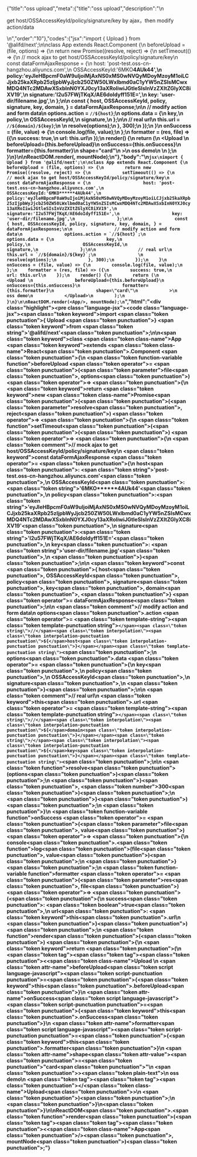 {"title":"oss upload","meta":{"title":"oss upload","description":"\n<p>get host/OSSAccessKeyId/policy/signature/key by ajax，then modify action/data</p>\n","order":"10"},"codes":{"jsx":"import { Upload } from '@alifd/next';\n\nclass App extends React.Component {\n    beforeUpload = (file, options) => {\n        return new Promise((resolve, reject) => {\n            setTimeout(() => {\n                // mock ajax to get host/OSSAccessKeyId/policy/signature/key\n                const dataFormAjaxResponse = {\n                    host: 'post-test.oss-cn-hangzhou.aliyuncs.com',\n                    OSSAccessKeyId:'6MKO******4AUk44',\n                    policy:'eyJleHBpcmF0aW9uIjoiMjAxNS0xMS0wNVQyMDoyMzoyM1oiLCJjxb25kaXRpb25zIjpbWyJjcb250ZW50LWxlbmd0aC1yYW5nZSIsMCwxMDQ4NTc2MDAwXSxbInN0YXJ0cy13aXRoIiwiJGtleSIsInVzZXItZGlyXC8iXV19',\n                    signature:'I2u57FWjTKqX/AE6doIdyff151E=',\n                    key: 'user-dir/filename.jpg',\n                };\n\n                const { host, OSSAccessKeyId, policy, signature, key, domain, } = dataFormAjaxResponse;\n\n                // modify action and form data\n                options.action = `//${host}`;\n                options.data = {\n                    key,\n                    policy,\n                    OSSAccessKeyId,\n                    signature,\n                };\n\n                // real url\n                this.url = `//${domain}/${key}`;\n                \n                resolve(options);\n            }, 300);\n        });\n    }\n    onSuccess = (file, value) => {\n        console.log(file, value);\n    };\n    formatter = (res, file) => ({\n        success: true,\n        url: this.url\n    });\n    render() {\n        return (\n            <Upload \n                beforeUpload={this.beforeUpload}\n                onSuccess={this.onSuccess}\n                formatter={this.formatter}\n                shape=\"card\"\n            >\n                oss demo\n            </Upload>\n        );\n    }\n}\n\nReactDOM.render(<App/>, mountNode);\n"},"body":"\n````jsx\nimport { Upload } from '@alifd/next';\n\nclass App extends React.Component {\n    beforeUpload = (file, options) => {\n        return new Promise((resolve, reject) => {\n            setTimeout(() => {\n                // mock ajax to get host/OSSAccessKeyId/policy/signature/key\n                const dataFormAjaxResponse = {\n                    host: 'post-test.oss-cn-hangzhou.aliyuncs.com',\n                    OSSAccessKeyId:'6MKO******4AUk44',\n                    policy:'eyJleHBpcmF0aW9uIjoiMjAxNS0xMS0wNVQyMDoyMzoyM1oiLCJjxb25kaXRpb25zIjpbWyJjcb250ZW50LWxlbmd0aC1yYW5nZSIsMCwxMDQ4NTc2MDAwXSxbInN0YXJ0cy13aXRoIiwiJGtleSIsInVzZXItZGlyXC8iXV19',\n                    signature:'I2u57FWjTKqX/AE6doIdyff151E=',\n                    key: 'user-dir/filename.jpg',\n                };\n\n                const { host, OSSAccessKeyId, policy, signature, key, domain, } = dataFormAjaxResponse;\n\n                // modify action and form data\n                options.action = `//${host}`;\n                options.data = {\n                    key,\n                    policy,\n                    OSSAccessKeyId,\n                    signature,\n                };\n\n                // real url\n                this.url = `//${domain}/${key}`;\n                \n                resolve(options);\n            }, 300);\n        });\n    }\n    onSuccess = (file, value) => {\n        console.log(file, value);\n    };\n    formatter = (res, file) => ({\n        success: true,\n        url: this.url\n    });\n    render() {\n        return (\n            <Upload \n                beforeUpload={this.beforeUpload}\n                onSuccess={this.onSuccess}\n                formatter={this.formatter}\n                shape=\"card\"\n            >\n                oss demo\n            </Upload>\n        );\n    }\n}\n\nReactDOM.render(<App/>, mountNode);\n````","html":"<script>(function(){'use strict';\n\nvar _createClass = function () { function defineProperties(target, props) { for (var i = 0; i < props.length; i++) { var descriptor = props[i]; descriptor.enumerable = descriptor.enumerable || false; descriptor.configurable = true; if (\"value\" in descriptor) descriptor.writable = true; Object.defineProperty(target, descriptor.key, descriptor); } } return function (Constructor, protoProps, staticProps) { if (protoProps) defineProperties(Constructor.prototype, protoProps); if (staticProps) defineProperties(Constructor, staticProps); return Constructor; }; }();\n\nvar _next = require('@alifd/next');\n\nfunction _classCallCheck(instance, Constructor) { if (!(instance instanceof Constructor)) { throw new TypeError(\"Cannot call a class as a function\"); } }\n\nfunction _possibleConstructorReturn(self, call) { if (!self) { throw new ReferenceError(\"this hasn't been initialised - super() hasn't been called\"); } return call && (typeof call === \"object\" || typeof call === \"function\") ? call : self; }\n\nfunction _inherits(subClass, superClass) { if (typeof superClass !== \"function\" && superClass !== null) { throw new TypeError(\"Super expression must either be null or a function, not \" + typeof superClass); } subClass.prototype = Object.create(superClass && superClass.prototype, { constructor: { value: subClass, enumerable: false, writable: true, configurable: true } }); if (superClass) Object.setPrototypeOf ? Object.setPrototypeOf(subClass, superClass) : subClass.__proto__ = superClass; }\n\nvar App = function (_React$Component) {\n    _inherits(App, _React$Component);\n\n    function App() {\n        var _ref;\n\n        var _temp, _this, _ret;\n\n        _classCallCheck(this, App);\n\n        for (var _len = arguments.length, args = Array(_len), _key = 0; _key < _len; _key++) {\n            args[_key] = arguments[_key];\n        }\n\n        return _ret = (_temp = (_this = _possibleConstructorReturn(this, (_ref = App.__proto__ || Object.getPrototypeOf(App)).call.apply(_ref, [this].concat(args))), _this), _this.beforeUpload = function (file, options) {\n            return new Promise(function (resolve, reject) {\n                setTimeout(function () {\n                    // mock ajax to get host/OSSAccessKeyId/policy/signature/key\n                    var dataFormAjaxResponse = {\n                        host: 'post-test.oss-cn-hangzhou.aliyuncs.com',\n                        OSSAccessKeyId: '6MKO******4AUk44',\n                        policy: 'eyJleHBpcmF0aW9uIjoiMjAxNS0xMS0wNVQyMDoyMzoyM1oiLCJjxb25kaXRpb25zIjpbWyJjcb250ZW50LWxlbmd0aC1yYW5nZSIsMCwxMDQ4NTc2MDAwXSxbInN0YXJ0cy13aXRoIiwiJGtleSIsInVzZXItZGlyXC8iXV19',\n                        signature: 'I2u57FWjTKqX/AE6doIdyff151E=',\n                        key: 'user-dir/filename.jpg'\n                    };\n\n                    var host = dataFormAjaxResponse.host,\n                        OSSAccessKeyId = dataFormAjaxResponse.OSSAccessKeyId,\n                        policy = dataFormAjaxResponse.policy,\n                        signature = dataFormAjaxResponse.signature,\n                        key = dataFormAjaxResponse.key,\n                        domain = dataFormAjaxResponse.domain;\n\n                    // modify action and form data\n\n                    options.action = '//' + host;\n                    options.data = {\n                        key: key,\n                        policy: policy,\n                        OSSAccessKeyId: OSSAccessKeyId,\n                        signature: signature\n                    };\n\n                    // real url\n                    _this.url = '//' + domain + '/' + key;\n\n                    resolve(options);\n                }, 300);\n            });\n        }, _this.onSuccess = function (file, value) {\n            console.log(file, value);\n        }, _this.formatter = function (res, file) {\n            return {\n                success: true,\n                url: _this.url\n            };\n        }, _temp), _possibleConstructorReturn(_this, _ret);\n    }\n\n    _createClass(App, [{\n        key: 'render',\n        value: function render() {\n            return React.createElement(\n                _next.Upload,\n                {\n                    beforeUpload: this.beforeUpload,\n                    onSuccess: this.onSuccess,\n                    formatter: this.formatter,\n                    shape: 'card'\n                },\n                'oss demo'\n            );\n        }\n    }]);\n\n    return App;\n}(React.Component);\n\nReactDOM.render(React.createElement(App, null), mountNode);})()</script><div class=\"highlight\"><pre class=\"language-jsx\"><code class=\"language-jsx\"><span class=\"token keyword\">import</span> <span class=\"token punctuation\">{</span> Upload <span class=\"token punctuation\">}</span> <span class=\"token keyword\">from</span> <span class=\"token string\">'@alifd/next'</span><span class=\"token punctuation\">;</span>\n\n<span class=\"token keyword\">class</span> <span class=\"token class-name\">App</span> <span class=\"token keyword\">extends</span> <span class=\"token class-name\">React<span class=\"token punctuation\">.</span>Component</span> <span class=\"token punctuation\">{</span>\n    <span class=\"token function-variable function\">beforeUpload</span> <span class=\"token operator\">=</span> <span class=\"token punctuation\">(</span><span class=\"token parameter\">file<span class=\"token punctuation\">,</span> options</span><span class=\"token punctuation\">)</span> <span class=\"token operator\">=></span> <span class=\"token punctuation\">{</span>\n        <span class=\"token keyword\">return</span> <span class=\"token keyword\">new</span> <span class=\"token class-name\">Promise</span><span class=\"token punctuation\">(</span><span class=\"token punctuation\">(</span><span class=\"token parameter\">resolve<span class=\"token punctuation\">,</span> reject</span><span class=\"token punctuation\">)</span> <span class=\"token operator\">=></span> <span class=\"token punctuation\">{</span>\n            <span class=\"token function\">setTimeout</span><span class=\"token punctuation\">(</span><span class=\"token punctuation\">(</span><span class=\"token punctuation\">)</span> <span class=\"token operator\">=></span> <span class=\"token punctuation\">{</span>\n                <span class=\"token comment\">// mock ajax to get host/OSSAccessKeyId/policy/signature/key</span>\n                <span class=\"token keyword\">const</span> dataFormAjaxResponse <span class=\"token operator\">=</span> <span class=\"token punctuation\">{</span>\n                    host<span class=\"token punctuation\">:</span> <span class=\"token string\">'post-test.oss-cn-hangzhou.aliyuncs.com'</span><span class=\"token punctuation\">,</span>\n                    OSSAccessKeyId<span class=\"token punctuation\">:</span><span class=\"token string\">'6MKO******4AUk44'</span><span class=\"token punctuation\">,</span>\n                    policy<span class=\"token punctuation\">:</span><span class=\"token string\">'eyJleHBpcmF0aW9uIjoiMjAxNS0xMS0wNVQyMDoyMzoyM1oiLCJjxb25kaXRpb25zIjpbWyJjcb250ZW50LWxlbmd0aC1yYW5nZSIsMCwxMDQ4NTc2MDAwXSxbInN0YXJ0cy13aXRoIiwiJGtleSIsInVzZXItZGlyXC8iXV19'</span><span class=\"token punctuation\">,</span>\n                    signature<span class=\"token punctuation\">:</span><span class=\"token string\">'I2u57FWjTKqX/AE6doIdyff151E='</span><span class=\"token punctuation\">,</span>\n                    key<span class=\"token punctuation\">:</span> <span class=\"token string\">'user-dir/filename.jpg'</span><span class=\"token punctuation\">,</span>\n                <span class=\"token punctuation\">}</span><span class=\"token punctuation\">;</span>\n\n                <span class=\"token keyword\">const</span> <span class=\"token punctuation\">{</span> host<span class=\"token punctuation\">,</span> OSSAccessKeyId<span class=\"token punctuation\">,</span> policy<span class=\"token punctuation\">,</span> signature<span class=\"token punctuation\">,</span> key<span class=\"token punctuation\">,</span> domain<span class=\"token punctuation\">,</span> <span class=\"token punctuation\">}</span> <span class=\"token operator\">=</span> dataFormAjaxResponse<span class=\"token punctuation\">;</span>\n\n                <span class=\"token comment\">// modify action and form data</span>\n                options<span class=\"token punctuation\">.</span>action <span class=\"token operator\">=</span> <span class=\"token template-string\"><span class=\"token template-punctuation string\">`</span><span class=\"token string\">//</span><span class=\"token interpolation\"><span class=\"token interpolation-punctuation punctuation\">${</span>host<span class=\"token interpolation-punctuation punctuation\">}</span></span><span class=\"token template-punctuation string\">`</span></span><span class=\"token punctuation\">;</span>\n                options<span class=\"token punctuation\">.</span>data <span class=\"token operator\">=</span> <span class=\"token punctuation\">{</span>\n                    key<span class=\"token punctuation\">,</span>\n                    policy<span class=\"token punctuation\">,</span>\n                    OSSAccessKeyId<span class=\"token punctuation\">,</span>\n                    signature<span class=\"token punctuation\">,</span>\n                <span class=\"token punctuation\">}</span><span class=\"token punctuation\">;</span>\n\n                <span class=\"token comment\">// real url</span>\n                <span class=\"token keyword\">this</span><span class=\"token punctuation\">.</span>url <span class=\"token operator\">=</span> <span class=\"token template-string\"><span class=\"token template-punctuation string\">`</span><span class=\"token string\">//</span><span class=\"token interpolation\"><span class=\"token interpolation-punctuation punctuation\">${</span>domain<span class=\"token interpolation-punctuation punctuation\">}</span></span><span class=\"token string\">/</span><span class=\"token interpolation\"><span class=\"token interpolation-punctuation punctuation\">${</span>key<span class=\"token interpolation-punctuation punctuation\">}</span></span><span class=\"token template-punctuation string\">`</span></span><span class=\"token punctuation\">;</span>\n\n                <span class=\"token function\">resolve</span><span class=\"token punctuation\">(</span>options<span class=\"token punctuation\">)</span><span class=\"token punctuation\">;</span>\n            <span class=\"token punctuation\">}</span><span class=\"token punctuation\">,</span> <span class=\"token number\">300</span><span class=\"token punctuation\">)</span><span class=\"token punctuation\">;</span>\n        <span class=\"token punctuation\">}</span><span class=\"token punctuation\">)</span><span class=\"token punctuation\">;</span>\n    <span class=\"token punctuation\">}</span>\n    <span class=\"token function-variable function\">onSuccess</span> <span class=\"token operator\">=</span> <span class=\"token punctuation\">(</span><span class=\"token parameter\">file<span class=\"token punctuation\">,</span> value</span><span class=\"token punctuation\">)</span> <span class=\"token operator\">=></span> <span class=\"token punctuation\">{</span>\n        console<span class=\"token punctuation\">.</span><span class=\"token function\">log</span><span class=\"token punctuation\">(</span>file<span class=\"token punctuation\">,</span> value<span class=\"token punctuation\">)</span><span class=\"token punctuation\">;</span>\n    <span class=\"token punctuation\">}</span><span class=\"token punctuation\">;</span>\n    <span class=\"token function-variable function\">formatter</span> <span class=\"token operator\">=</span> <span class=\"token punctuation\">(</span><span class=\"token parameter\">res<span class=\"token punctuation\">,</span> file</span><span class=\"token punctuation\">)</span> <span class=\"token operator\">=></span> <span class=\"token punctuation\">(</span><span class=\"token punctuation\">{</span>\n        success<span class=\"token punctuation\">:</span> <span class=\"token boolean\">true</span><span class=\"token punctuation\">,</span>\n        url<span class=\"token punctuation\">:</span> <span class=\"token keyword\">this</span><span class=\"token punctuation\">.</span>url\n    <span class=\"token punctuation\">}</span><span class=\"token punctuation\">)</span><span class=\"token punctuation\">;</span>\n    <span class=\"token function\">render</span><span class=\"token punctuation\">(</span><span class=\"token punctuation\">)</span> <span class=\"token punctuation\">{</span>\n        <span class=\"token keyword\">return</span> <span class=\"token punctuation\">(</span>\n            <span class=\"token tag\"><span class=\"token tag\"><span class=\"token punctuation\">&lt;</span><span class=\"token class-name\">Upload</span></span> \n                <span class=\"token attr-name\">beforeUpload</span><span class=\"token script language-javascript\"><span class=\"token script-punctuation punctuation\">=</span><span class=\"token punctuation\">{</span><span class=\"token keyword\">this</span><span class=\"token punctuation\">.</span>beforeUpload<span class=\"token punctuation\">}</span></span>\n                <span class=\"token attr-name\">onSuccess</span><span class=\"token script language-javascript\"><span class=\"token script-punctuation punctuation\">=</span><span class=\"token punctuation\">{</span><span class=\"token keyword\">this</span><span class=\"token punctuation\">.</span>onSuccess<span class=\"token punctuation\">}</span></span>\n                <span class=\"token attr-name\">formatter</span><span class=\"token script language-javascript\"><span class=\"token script-punctuation punctuation\">=</span><span class=\"token punctuation\">{</span><span class=\"token keyword\">this</span><span class=\"token punctuation\">.</span>formatter<span class=\"token punctuation\">}</span></span>\n                <span class=\"token attr-name\">shape</span><span class=\"token attr-value\"><span class=\"token punctuation\">=</span><span class=\"token punctuation\">\"</span>card<span class=\"token punctuation\">\"</span></span>\n            <span class=\"token punctuation\">></span></span><span class=\"token plain-text\">\n                oss demo\n            </span><span class=\"token tag\"><span class=\"token tag\"><span class=\"token punctuation\">&lt;/</span><span class=\"token class-name\">Upload</span></span><span class=\"token punctuation\">></span></span>\n        <span class=\"token punctuation\">)</span><span class=\"token punctuation\">;</span>\n    <span class=\"token punctuation\">}</span>\n<span class=\"token punctuation\">}</span>\n\nReactDOM<span class=\"token punctuation\">.</span><span class=\"token function\">render</span><span class=\"token punctuation\">(</span><span class=\"token tag\"><span class=\"token tag\"><span class=\"token punctuation\">&lt;</span><span class=\"token class-name\">App</span></span><span class=\"token punctuation\">/></span></span><span class=\"token punctuation\">,</span> mountNode<span class=\"token punctuation\">)</span><span class=\"token punctuation\">;</span></code></pre></div>"}